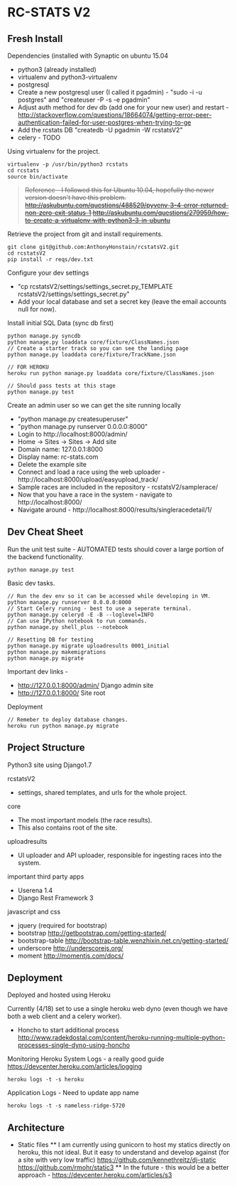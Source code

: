 RC-STATS V2
===================


Fresh Install
-------------
Dependencies (installed with Synaptic on ubuntu 15.04
* python3 (already installed)
* virtualenv and python3-virtualenv
* postgresql
 * Create a new postgresql user (I called it pgadmin) - "sudo -i -u postgres" and "createuser -P -s -e pgadmin"
 * Adjust auth method for dev db (add one for your new user) and restart - http://stackoverflow.com/questions/18664074/getting-error-peer-authentication-failed-for-user-postgres-when-trying-to-ge
 * Add the rcstats DB "createdb -U pgadmin -W rcstatsV2"
* celery - TODO

Using virtualenv for the project.
```
virtualenv -p /usr/bin/python3 rcstats
cd rcstats
source bin/activate
```
> ~~Reference - I followed this for Ubuntu 10.04, hopefully the newer version doesn't have this problem.
http://askubuntu.com/questions/488529/pyvenv-3-4-error-returned-non-zero-exit-status-1
http://askubuntu.com/questions/279959/how-to-create-a-virtualenv-with-python3-3-in-ubuntu~~

Retrieve the project from git and install requirements.
```
git clone git@github.com:AnthonyHonstain/rcstatsV2.git
cd rcstatsV2
pip install -r reqs/dev.txt
```

Configure your dev settings
* "cp rcstatsV2/settings/settings_secret.py_TEMPLATE rcstatsV2/settings/settings_secret.py"
* Add your local database and set a secret key (leave the email accounts null for now).

Install initial SQL Data (sync db first)
```
python manage.py syncdb
python manage.py loaddata core/fixture/ClassNames.json
// Create a starter track so you can see the landing page
python manage.py loaddata core/fixture/TrackName.json

// FOR HEROKU
heroku run python manage.py loaddata core/fixture/ClassNames.json

// Should pass tests at this stage
python manage.py test
```

Create an admin user so we can get the site running locally
* "python manage.py createsuperuser"
* "python manage.py runserver 0.0.0.0:8000"
* Login to http://localhost:8000/admin/
 * Home -> Sites -> Sites -> Add site
  * Domain name: 127.0.0.1:8000
  * Display name: rc-stats.com
 * Delete the example site 
* Connect and load a race using the web uploader - http://localhost:8000/upload/easyupload_track/
 * Sample races are included in the repository - rcstatsV2/samplerace/
* Now that you have a race in the system - navigate to http://localhost:8000/
 * Navigate around - http://localhost:8000/results/singleracedetail/1/ 

Dev Cheat Sheet
-------------
Run the unit test suite - AUTOMATED tests should cover a large portion of the backend functionality.
```
python manage.py test
```

Basic dev tasks.
```
// Run the dev env so it can be accessed while developing in VM.
python manage.py runserver 0.0.0.0:8000
// Start Celery running - best to use a seperate terminal.
python manage.py celeryd -E -B --loglevel=INFO
// Can use IPython notebook to run commands.
python manage.py shell_plus --notebook

// Resetting DB for testing
python manage.py migrate uploadresults 0001_initial
python manage.py makemigrations 
python manage.py migrate
```
Important dev links -
* http://127.0.0.1:8000/admin/  Django admin site
* http://127.0.0.1:8000/  Site root

Deployment
```
// Remeber to deploy database changes.
heroku run python manage.py migrate
```


Project Structure
-------------
Python3 site using Django1.7

rcstatsV2
* settings, shared templates, and urls for the whole project.

core
* The most important models (the race results).
* This also contains root of the site. 

uploadresults
* UI uploader and API uploader, responsible for ingesting races into the system.

important third party apps
* Userena 1.4
* Django Rest Framework 3

javascript and css
* jquery (required for bootstrap)
* bootstrap http://getbootstrap.com/getting-started/
* bootstrap-table http://bootstrap-table.wenzhixin.net.cn/getting-started/
* underscore http://underscorejs.org/
* moment http://momentjs.com/docs/


Deployment
-------------
Deployed and hosted using Heroku

Currently (4/18) set to use a single heroku web dyno (even though we have both a web client and a celery worker).
* Honcho to start additional process http://www.radekdostal.com/content/heroku-running-multiple-python-processes-single-dyno-using-honcho

Monitoring
Heroku System Logs - a really good guide https://devcenter.heroku.com/articles/logging
```
heroku logs -t -s heroku
```
Application Logs - Need to update app name
```
heroku logs -t -s nameless-ridge-5720
```

Architecture
-------------
* Static files
** I am currently using gunicorn to host my statics directly on heroku, this not ideal. But it easy to understand and develop against (for a site with very low traffic) https://github.com/kennethreitz/dj-static https://github.com/rmohr/static3
** In the future - this would be a better approach - https://devcenter.heroku.com/articles/s3
